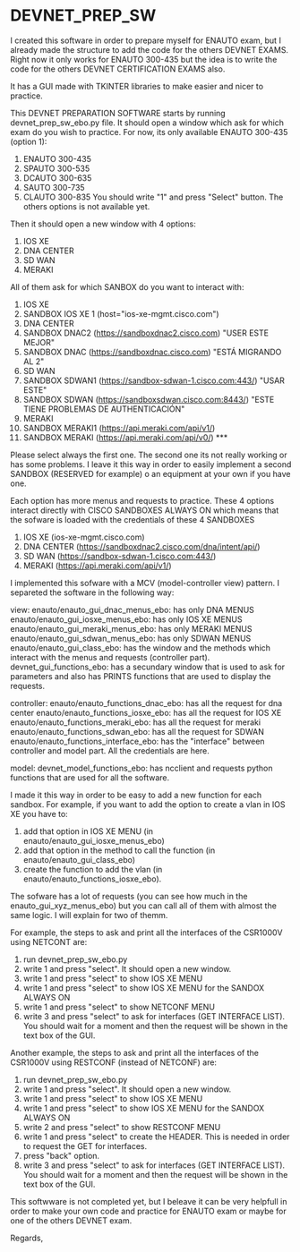# DEVNET_PREP_SW
I created this software in order to prepare myself for ENAUTO exam, but I already made the structure to add the code for the others DEVNET EXAMS. Right now it only works for ENAUTO 300-435 but the idea is to write the code for the others DEVNET CERTIFICATION EXAMS also.

It has a GUI made with TKINTER libraries to make easier and nicer to practice.

This DEVNET PREPARATION SOFTWARE starts by running devnet_prep_sw_ebo.py file. It should open a window which ask for which exam do you wish to practice. For now, its only available ENAUTO 300-435 (option 1):
1) ENAUTO 300-435
2) SPAUTO 300-535
3) DCAUTO 300-635
4) SAUTO  300-735
5) CLAUTO 300-835
You should write "1" and press "Select" button. The others options is not available yet.

Then it should open a new window with 4 options:
1) IOS XE
2) DNA CENTER
3) SD WAN
4) MERAKI

All of them ask for which SANBOX do you want to interact with: 
1) IOS XE
  1) SANDBOX IOS XE 1    (host="ios-xe-mgmt.cisco.com")
2) DNA CENTER
  1) SANDBOX DNAC2     (https://sandboxdnac2.cisco.com)   "USER ESTE MEJOR"
  2) SANDBOX DNAC      (https://sandboxdnac.cisco.com)    "ESTÁ MIGRANDO AL 2"
3) SD WAN
  1) SANDBOX SDWAN1    (https://sandbox-sdwan-1.cisco.com:443/)   "USAR ESTE"
  2) SANDBOX SDWAN     (https://sandboxsdwan.cisco.com:8443/)     "ESTE TIENE PROBLEMAS DE AUTHENTICACIÓN"
4) MERAKI
  1) SANDBOX MERAKI1    (https://api.meraki.com/api/v1/)
  2) SANDBOX MERAKI     (https://api.meraki.com/api/v0/) ***
 
Please select always the first one. The second one its not really working or has some problems. I leave it this way in order to easily implement a second SANDBOX (RESERVED for example) o an equipment at your own if you have one.

Each option has more menus and requests to practice. These 4 options interact directly with CISCO SANDBOXES ALWAYS ON which means that the sofware is loaded with the credentials of these 4 SANDBOXES 
1) IOS XE (ios-xe-mgmt.cisco.com)
2) DNA CENTER (https://sandboxdnac2.cisco.com/dna/intent/api/)
3) SD WAN (https://sandbox-sdwan-1.cisco.com:443/)
4) MERAKI (https://api.meraki.com/api/v1/)

I implemented this sofware with a MCV (model-controller view) pattern. I separeted the software in the following way:

view:
enauto/enauto_gui_dnac_menus_ebo: has only DNA MENUS
enauto/enauto_gui_iosxe_menus_ebo: has only IOS XE MENUS
enauto/enauto_gui_meraki_menus_ebo: has only MERAKI MENUS
enauto/enauto_gui_sdwan_menus_ebo: has only SDWAN MENUS
enauto/enauto_gui_class_ebo: has the window and the methods which interact with the menus and requests (controller part).
devnet_gui_functions_ebo: has a secundary window that is used to ask for parameters and also has PRINTS functions that are used to display the requests.

controller:
enauto/enauto_functions_dnac_ebo: has all the request for dna center
enauto/enauto_functions_iosxe_ebo: has all the request for IOS XE
enauto/enauto_functions_meraki_ebo: has all the request for meraki
enauto/enauto_functions_sdwan_ebo: has all the request for SDWAN
enauto/enauto_functions_interface_ebo: has the "interface" between controller and model part. All the credentials are here.

model:
devnet_model_functions_ebo: has ncclient and requests python functions that are used for all the software.

I made it this way in order to be easy to add a new function for each sandbox. For example, if you want to add the option to create a vlan in IOS XE you have to:
1) add that option in IOS XE MENU (in enauto/enauto_gui_iosxe_menus_ebo)
2) add that option in the method to call the function (in enauto/enauto_gui_class_ebo)
3) create the function to add the vlan (in enauto/enauto_functions_iosxe_ebo).

The sofware has a lot of requests (you can see how much in the enauto_gui_xyz_menus_ebo) but you can call all of them with almost the same logic. I will explain for two of themm.

For example, the steps to ask and print all the interfaces of the CSR1000V using NETCONT are:
1) run devnet_prep_sw_ebo.py
2) write 1 and press "select". It should open a new window.
3) write 1 and press "select" to show IOS XE MENU
4) write 1 and press "select" to show IOS XE MENU for the SANDOX ALWAYS ON
5) write 1 and press "select" to show NETCONF MENU
6) write 3 and press "select" to ask for interfaces (GET INTERFACE LIST).
You should wait for a moment and then the request will be shown in the text box of the GUI.

Another example, the steps to ask and print all the interfaces of the CSR1000V using RESTCONF (instead of NETCONF) are:
1) run devnet_prep_sw_ebo.py
2) write 1 and press "select". It should open a new window.
3) write 1 and press "select" to show IOS XE MENU
4) write 1 and press "select" to show IOS XE MENU for the SANDOX ALWAYS ON
5) write 2 and press "select" to show RESTCONF MENU
6) write 1 and press "select" to create the HEADER. This is needed in order to request the GET for interfaces.
7) press "back" option.
8) write 3 and press "select" to ask for interfaces (GET INTERFACE LIST).
You should wait for a moment and then the request will be shown in the text box of the GUI.

This softwware is not completed yet, but I beleave it can be very helpfull in order to make your own code and practice for ENAUTO exam or maybe for one of the others DEVNET exam.

Regards,
